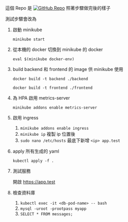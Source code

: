 這個 Repo 是 [![GitHub Repo](https://img.shields.io/badge/GitHub-Docker--Compose--Sample-181717?logo=github)](https://github.com/rena311706015/Docker-Compose-Sample) 照著步驟做完後的樣子

測試步驟會改為
1. 啟動 minikube
    
    `minikube start`
    
2. 從本機的 docker 切換到 minikube 的 docker
    
    `eval $(minikube docker-env)`
    
3. build backend 和 frontend 的 image 供 minikube 使用
    
    `docker build -t backend ./backend`
    
    `docker build -t frontend ./frontend`
    
4. 為 HPA 啟用 metrics-server
    
    `minikube addons enable metrics-server`
    
5. 啟用 ingress
    1. `minikube addons enable ingress`
    2. `minikube ip` 複製 ip 位置後
    3. `sudo nano /etc/hosts` 最底下新增 `<ip> app.test`
6. apply 所有生成的 yaml
    
    `kubectl apply -f .`
    
7. 測試服務
    
    開啟 https://app.test
    
8. 檢查資料庫
    1. `kubectl exec -it <db-pod-name> -- bash`
    2. `mysql -uroot -prootpass myapp`
    3. `SELECT * FROM messages;`
